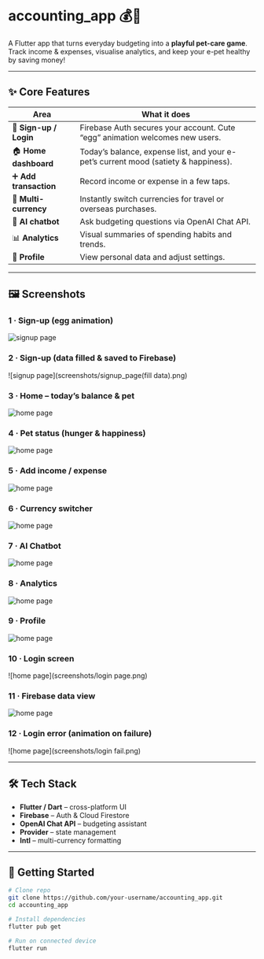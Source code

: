# accounting_app 💰🐾

A Flutter app that turns everyday budgeting into a **playful pet-care game**.  
Track income & expenses, visualise analytics, and keep your e-pet healthy by saving money!

---

## ✨ Core Features

| Area | What it does |
|------|--------------|
| 🔑 **Sign-up / Login** | Firebase Auth secures your account. Cute “egg” animation welcomes new users. |
| 🏠 **Home dashboard** | Today’s balance, expense list, and your e-pet’s current mood (satiety & happiness). |
| ➕ **Add transaction** | Record income or expense in a few taps. |
| 💱 **Multi-currency** | Instantly switch currencies for travel or overseas purchases. |
| 🤖 **AI chatbot** | Ask budgeting questions via OpenAI Chat API. |
| 📊 **Analytics** | Visual summaries of spending habits and trends. |
| 👤 **Profile** | View personal data and adjust settings. |

---

## 🖼️ Screenshots

### 1 · Sign-up (egg animation)
![signup page](screenshots/signup_page.png)

### 2 · Sign-up (data filled & saved to Firebase)
![signup page](screenshots/signup_page(fill data).png)

### 3 · Home – today’s balance & pet
![home page](screenshots/home_page.png)

### 4 · Pet status (hunger & happiness)
![home page](screenshots/pet_statute.png)

### 5 · Add income / expense
![home page](screenshots/add_expense_page.png)

### 6 · Currency switcher
![home page](screenshots/currency_switch.png)

### 7 · AI Chatbot
![home page](screenshots/AIchatbot.png)

### 8 · Analytics
![home page](screenshots/analytic_page.png)

### 9 · Profile
![home page](screenshots/profile_page.png)

### 10 · Login screen
![home page](screenshots/login page.png)

### 11 · Firebase data view
![home page](screenshots/firebase_page.png)

### 12 · Login error (animation on failure)
![home page](screenshots/login fail.png)

---

## 🛠️ Tech Stack

- **Flutter / Dart** – cross-platform UI  
- **Firebase** – Auth & Cloud Firestore  
- **OpenAI Chat API** – budgeting assistant  
- **Provider** – state management  
- **Intl** – multi-currency formatting  

---

## 🚀 Getting Started

```bash
# Clone repo
git clone https://github.com/your-username/accounting_app.git
cd accounting_app

# Install dependencies
flutter pub get

# Run on connected device
flutter run
